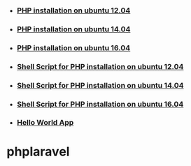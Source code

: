 * ### [PHP installation on ubuntu 12.04](PHP-tutorial-12.04.md)
* ### [PHP installation on ubuntu 14.04](PHP-tutorial-14.04.md)
* ### [PHP installation on ubuntu 16.04](PHP-tutorial-16.04.md)
* ### [Shell Script for PHP installation on ubuntu 12.04](php-12.04.sh)
* ### [Shell Script for PHP installation on ubuntu 14.04](php-14.04.sh)
* ### [Shell Script for PHP installation on ubuntu 16.04](php-16.04.sh)
* ### [Hello World App](hello-world.md)





# phplaravel
